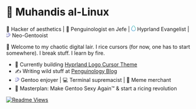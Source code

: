 <!-- <img src="https://avatars.githubusercontent.com/u/181585218?v=4" width="70" align="left" />
-->
# 👾 Muhandis al-Linux
🎩 Hacker of aesthetics | 🐧 Penguinologist en Jefe | <img src="hyprlogo.svg" width="12" /> Hyprland Evangelist | <img src="Gentoo-logo-peach.svg" width="12" /> Neo-Gentooist

🧠 Welcome to my chaotic digital lair. I rice cursors (for now, one has to start somewhere). I break stuff. I learn by fire.

- 🧪 Currently building [Hyprland Logo Cursor Theme](https://github.com/hyprcow/hyprland_theme)
- ✍️ Writing wild stuff at [Penguinology Blog](https://penguinology1.wordpress.com/)
- <img src="Gentoo-logo-peach.svg" width="12" /> Gentoo enjoyer | 💻 Terminal supremacist | 🧸 Meme merchant
- 🧠 Masterplan: Make Gentoo Sexy Again™ & start a ricing revolution

[![Readme Views](https://komarev.com/ghpvc/?username=hyprcow&color=blueviolet)](https://github.com/yourusername)


<!--
**JBluemchen80/JBluemchen80** is a ✨ _special_ ✨ repository because its `README.md` (this file) appears on your GitHub profile.

Here are some ideas to get you started:

- 🔭 I’m currently working on ...
- 🌱 I’m currently learning ...
- 👯 I’m looking to collaborate on ...
- 🤔 I’m looking for help with ...
- 💬 Ask me about ...
- 📫 How to reach me: ...
- 😄 Pronouns: ...
- ⚡ Fun fact: ...
-->

